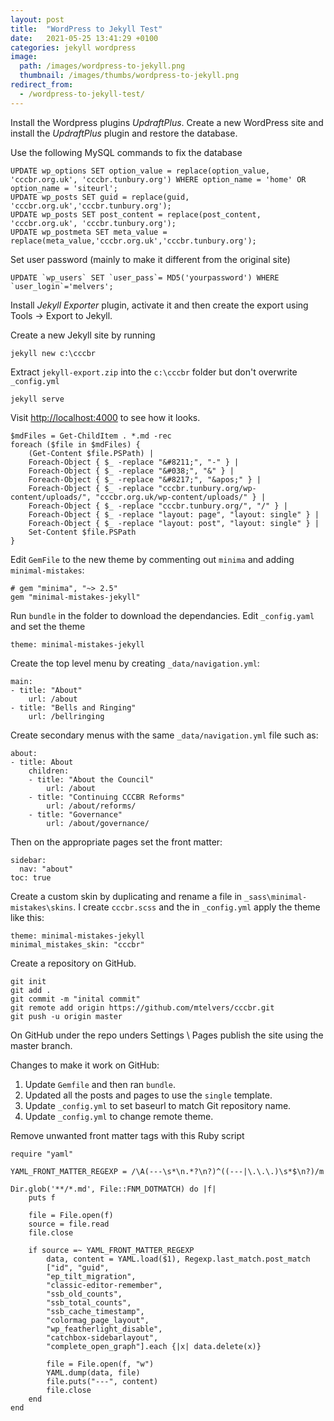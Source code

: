 ```yaml
---
layout: post
title:  "WordPress to Jekyll Test"
date:   2021-05-25 13:41:29 +0100
categories: jekyll wordpress
image:
  path: /images/wordpress-to-jekyll.png
  thumbnail: /images/thumbs/wordpress-to-jekyll.png
redirect_from:
  - /wordpress-to-jekyll-test/
---
```

Install the Wordpress plugins *UpdraftPlus*.  Create a new WordPress site and install the *UpdraftPlus* plugin and restore the database.

Use the following MySQL commands to fix the database

    UPDATE wp_options SET option_value = replace(option_value, 'cccbr.org.uk', 'cccbr.tunbury.org') WHERE option_name = 'home' OR option_name = 'siteurl';
    UPDATE wp_posts SET guid = replace(guid, 'cccbr.org.uk','cccbr.tunbury.org');
    UPDATE wp_posts SET post_content = replace(post_content, 'cccbr.org.uk', 'cccbr.tunbury.org');
    UPDATE wp_postmeta SET meta_value = replace(meta_value,'cccbr.org.uk','cccbr.tunbury.org');

Set user password (mainly to make it different from the original site)

    UPDATE `wp_users` SET `user_pass`= MD5('yourpassword') WHERE `user_login`='melvers';

Install *Jekyll Exporter* plugin, activate it and then create the export using Tools -> Export to Jekyll.

Create a new Jekyll site by running

    jekyll new c:\cccbr

Extract `jekyll-export.zip` into the `c:\cccbr` folder but don't overwrite `_config.yml`

    jekyll serve

Visit [http://localhost:4000](http://localhost:4000) to see how it looks.

    $mdFiles = Get-ChildItem . *.md -rec
    foreach ($file in $mdFiles) {
        (Get-Content $file.PSPath) |
        Foreach-Object { $_ -replace "&#8211;", "-" } |
        Foreach-Object { $_ -replace "&#038;", "&" } |
        Foreach-Object { $_ -replace "&#8217;", "&apos;" } |
        Foreach-Object { $_ -replace "cccbr.tunbury.org/wp-content/uploads/", "cccbr.org.uk/wp-content/uploads/" } |
        Foreach-Object { $_ -replace "cccbr.tunbury.org/", "/" } |
        Foreach-Object { $_ -replace "layout: page", "layout: single" } |
        Foreach-Object { $_ -replace "layout: post", "layout: single" } |
        Set-Content $file.PSPath
    }

Edit `GemFile` to the new theme by commenting out `minima` and adding `minimal-mistakes`:

    # gem "minima", "~> 2.5"
    gem "minimal-mistakes-jekyll"

Run `bundle` in the folder to download the dependancies.  Edit `_config.yaml` and set the theme

    theme: minimal-mistakes-jekyll

Create the top level menu by creating `_data/navigation.yml`:

    main:
    - title: "About"
        url: /about
    - title: "Bells and Ringing"
        url: /bellringing

Create secondary menus with the same `_data/navigation.yml` file such as:

    about:
    - title: About
        children:
        - title: "About the Council"
            url: /about
        - title: "Continuing CCCBR Reforms"
            url: /about/reforms/
        - title: "Governance"
            url: /about/governance/

Then on the appropriate pages set the front matter:

    sidebar:
      nav: "about"
    toc: true

Create a custom skin by duplicating and rename a file in `_sass\minimal-mistakes\skins`.  I create `cccbr.scss` and the in `_config.yml` apply the theme like this:

    theme: minimal-mistakes-jekyll
    minimal_mistakes_skin: "cccbr"

Create a repository on GitHub.

    git init
    git add .
    git commit -m "inital commit"
    git remote add origin https://github.com/mtelvers/cccbr.git
    git push -u origin master

On GitHub under the repo unders Settings \ Pages publish the site using the master branch.

Changes to make it work on GitHub:

1. Update `Gemfile` and then ran `bundle`.
2. Updated all the posts and pages to use the `single` template.
3. Update `_config.yml` to set baseurl to match Git repository name.
4. Update `_config.yml` to change remote theme.

Remove unwanted front matter tags with this Ruby script

    require "yaml"

    YAML_FRONT_MATTER_REGEXP = /\A(---\s*\n.*?\n?)^((---|\.\.\.)\s*$\n?)/m

    Dir.glob('**/*.md', File::FNM_DOTMATCH) do |f|
        puts f

        file = File.open(f)
        source = file.read
        file.close

        if source =~ YAML_FRONT_MATTER_REGEXP
            data, content = YAML.load($1), Regexp.last_match.post_match
            ["id", "guid",
            "ep_tilt_migration",
            "classic-editor-remember",
            "ssb_old_counts",
            "ssb_total_counts",
            "ssb_cache_timestamp",
            "colormag_page_layout",
            "wp_featherlight_disable",
            "catchbox-sidebarlayout",
            "complete_open_graph"].each {|x| data.delete(x)}

            file = File.open(f, "w")
            YAML.dump(data, file)
            file.puts("---", content)
            file.close
        end
    end


